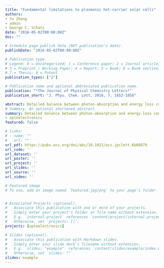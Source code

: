 ```yaml
---
title: "Fundamental limitations to plasmonic hot-carrier solar cells"
authors:
- Yu Zhang
- admin
- George C. Schatz
date: "2016-05-02T00:00:00Z"
doi: ""

# Schedule page publish date (NOT publication's date).
publishDate: "2016-05-02T00:00:00Z"

# Publication type.
# Legend: 0 = Uncategorized; 1 = Conference paper; 2 = Journal article;
# 3 = Preprint / Working Paper; 4 = Report; 5 = Book; 6 = Book section;
# 7 = Thesis; 8 = Patent
publication_types: ["2"]

# Publication name and optional abbreviated publication name.
publication: "*The Journal of Physical Chemistry Letters*"
publication_short: "J. Phys. Chem. Lett. 2016, 7, 1852-1858"

abstract: Detailed balance between photon-absorption and energy loss constrains the efficiency of conventional solar cells to the Shockley-Queisser limit. However, if solar illumination can be absorbed over a wide spectrum by plasmonic structures, and the generated hot-carriers can be collected before relaxation, the efficiency of solar cells may be greatly improved. In this work, we explore the opportunities and limitations for making plasmonic solar cells, here considering a design for hot-carrier solar cells in which a conventional semiconductor heterojunction is attached to a plasmonic medium such as arrays of gold nanoparticles. The underlying mechanisms and fundamental limitations of this cell are studied using a nonequilibrium Green’s function method, and the numerical results indicate that this cell can significantly improve the absorption of solar radiation without reducing open-circuit voltage, as photons can be absorbed to produce mobile carriers in the semiconductor as long as they have energy larger than the Schottky barrier rather than above the bandgap. However, a significant fraction of the hot-carriers have energies below the Schottky barrier, which makes the cell suffer low internal quantum efficiency. Moreover, quantum efficiency is also limited by hot-carrier relaxation and metal–semiconductor coupling. The connection of these results to recent experiments is described, showing why plasmonic solar cells can have less than 1% efficiency.
# Summary. An optional shortened abstract.
summary: Detailed balance between photon-absorption and energy loss constrains the efficiency of conventional solar cells to the Shockley-Queisser limit. However, if solar illumination can be absorbed over a wide spectrum by plasmonic structures, and the generated hot-carriers can be collected before relaxation, the efficiency of solar cells may be greatly improved. In this work, we explore the opportunities and limitations for making plasmonic solar cells, here considering a design for hot-carrier solar cells in which a conventional semiconductor heterojunction is attached to a plasmonic medium such as arrays of gold nanoparticles. The underlying mechanisms and fundamental limitations of this cell are studied using a nonequilibrium Green’s function method, and the numerical results indicate that this cell can significantly improve the absorption of solar radiation without reducing open-circuit voltage, as photons can be absorbed to produce mobile carriers in the semiconductor as long as they have energy larger than the Schottky barrier rather than above the bandgap. However, a significant fraction of the hot-carriers have energies below the Schottky barrier, which makes the cell suffer low internal quantum efficiency. Moreover, quantum efficiency is also limited by hot-carrier relaxation and metal–semiconductor coupling. The connection of these results to recent experiments is described, showing why plasmonic solar cells can have less than 1% efficiency.
- optoelectronics
featured: false

# links:
# - name: ""
#   url: ""
url_pdf: https://pubs.acs.org/doi/abs/10.1021/acs.jpclett.6b00879
url_code: ''
url_dataset: ''
url_poster: ''
url_project: ''
url_slides: ''
url_source: ''
url_video: ''

# Featured image
# To use, add an image named `featured.jpg/png` to your page's folder. 


# Associated Projects (optional).
#   Associate this publication with one or more of your projects.
#   Simply enter your project's folder or file name without extension.
#   E.g. `internal-project` references `content/project/internal-project/index.md`.
#   Otherwise, set `projects: []`.
projects: [optoelectronics]

# Slides (optional).
#   Associate this publication with Markdown slides.
#   Simply enter your slide deck's filename without extension.
#   E.g. `slides: "example"` references `content/slides/example/index.md`.
#   Otherwise, set `slides: ""`.
slides: example
---
```


